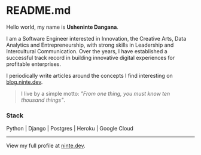 # README.md

Hello world, my name is **Usheninte Dangana**.

I am a Software Engineer interested in Innovation, the Creative Arts, Data Analytics and Entrepreneurship, with strong skills in Leadership and Intercultural Communication. Over the years, I have established a successful track record in building innovative digital experiences for profitable enterprises. 

I periodically write articles around the concepts I find interesting on [blog.ninte.dev](https://blog.ninte.dev).

> I live by a simple motto: _"From one thing, you must know ten thousand things"_. 

### Stack

Python | Django | Postgres | Heroku | Google Cloud

---

View my full profile at [ninte.dev](https://ninte.dev).

